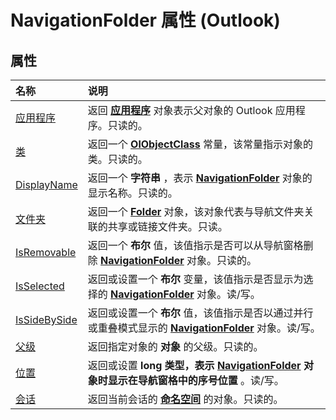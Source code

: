 
# NavigationFolder 属性 (Outlook)

## 属性



|**名称**|**说明**|
|:-----|:-----|
|[应用程序](23b09ccd-ea8a-68a1-401b-122319a581ce.md)|返回 **[应用程序](797003e7-ecd1-eccb-eaaf-32d6ddde8348.md)** 对象表示父对象的 Outlook 应用程序。只读的。|
|[类](deffea9a-2171-6ec5-2c55-c37d98960b40.md)|返回一个 **[OlObjectClass](33d724b3-df3c-2a7f-a80f-93b66d96f588.md)** 常量，该常量指示对象的类。只读的。|
|[DisplayName](51bdcbaf-0fa7-8cba-953d-13da4a5abc27.md)|返回一个 **字符串** ，表示 **[NavigationFolder](c8d7aabb-58ba-df5e-ccdc-06f73db7726c.md)** 对象的显示名称。只读的。|
|[文件夹](0d8edd40-3f8d-dc2b-5cba-80ed1662cc48.md)|返回一个  **[Folder](3cf6cda8-6d70-666e-2643-9d9c5b9cacfc.md)** 对象，该对象代表与导航文件夹关联的共享或链接文件夹。只读。|
|[IsRemovable](9fff5f32-2ac4-5ed3-c6d5-10962de8b34f.md)|返回一个 **布尔** 值，该值指示是否可以从导航窗格删除 **[NavigationFolder](c8d7aabb-58ba-df5e-ccdc-06f73db7726c.md)** 对象。只读的。|
|[IsSelected](a8fb9430-0477-2417-0dba-e30e9f8ebe8d.md)|返回或设置一个 **布尔** 变量，该值指示是否显示为选择的 **[NavigationFolder](c8d7aabb-58ba-df5e-ccdc-06f73db7726c.md)** 对象。读/写。|
|[IsSideBySide](00a49ce6-ad74-1f24-2aaa-e79a3409c9c9.md)|返回或设置一个 **布尔** 值，该值指示是否以通过并行或重叠模式显示的 **[NavigationFolder](c8d7aabb-58ba-df5e-ccdc-06f73db7726c.md)** 对象。读/写。|
|[父级](a257247d-1308-fa8b-a07c-33b41c0740ca.md)|返回指定对象的 **对象** 的父级。只读的。|
|[位置](cfa86104-c191-51f8-4da3-dc3c26d6a7ed.md)|返回或设置 **long 类型，表示 **[NavigationFolder](c8d7aabb-58ba-df5e-ccdc-06f73db7726c.md)** 对象时显示在导航窗格中的序号位置** 。读/写。|
|[会话](f31a9538-4ebe-80f1-aa93-4d7de8e0bb7e.md)|返回当前会话的 **[命名空间](f0dcaa19-07f5-5d42-a3bf-2e42b7885644.md)** 的对象。只读的。|
